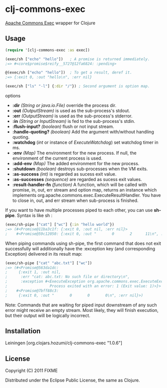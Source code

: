 # clj-commons-exec

[Apache Commons Exec](http://commons.apache.org/exec/) wrapper for Clojure

## Usage

```clojure
(require '[clj-commons-exec :as exec])

(exec/sh ["echo" "hello"])   ; A promise is returned immediately.
;=> #<core$promise$reify__5727@12fa6824: :pending>

@(exec/sh ["echo" "hello"])  ; To get a result, deref it.
;=> {:exit 0, :out "hello\n", :err nil}

(exec/sh ["ls" "-l"] {:dir "/"}) ; Second argument is option map.
```

options

* **:dir** *(String or java.io.File)* override the process dir.
* **:out** *(OutputStream)* is used as the sub-process's stdout.
* **:err** *(OutputStream)* is used as the sub-process's stderror.
* **:in** *(String or InputStream)* is fed to the sub-process's stdin.
* **:flush-input?** *(boolean)* flush or not input stream.
* **:handle-quoting?** *(boolean)* Add the argument with/without handling quoting.
* **:watchdog** (*int* or instance of *ExecuteWatchdog*) set watchdog timer in ms.
* **:env** *(Map)* The environment for the new process. If null, the environment of the current process is used.
* **:add-env** *(Map)* The added environment for the new process.
* **:shutdown** *(boolean)* destroys sub-processes when the VM exits.
* **:as-success** *(int)* is regarded as sucess exit value.
* **:as-successes** *(sequence)* are regarded as sucess exit values.
* **:result-handler-fn** *(function)* A function, which will be called with promise, in, out, err stream and option map, returns an instance which implements org.apache.commons.exec.ExecuteResultHandler. You have to close in, out, and err stream when sub-process is finished.

If you want to have multiple processes piped to each other, you can use **sh-pipe**. Syntax is like sh :
```clojure
(exec/sh-pipe ["cat"] ["wc"] {:in "hello world"})
;=> (#<Promise@11ba3c1f: {:exit 0, :out nil, :err nil}>
;    #<Promise@59c12050: {:exit 0, :out "       0       2      11\n", :err nil}>)
```

When piping commands using sh-pipe, the first command that does not exit successfully will additionally have the :exception key (and corresponding Exception) delivered in its result map:
```clojure
(exec/sh-pipe ["cat" "abc.txt"] ["wc"])
;=> (#<Promise@563da1dc:
;     {:exit 1, :out nil,
;      :err "cat: abc.txt: No such file or directory\n",
;      :exception #<ExecuteException org.apache.commons.exec.ExecuteException:
;                   Process exited with an error: 1 (Exit value: 1)>}>
;    #<Promise@7bff88c3:
;     {:exit 0, :out "       0       0       0\n", :err nil}>)
```
Note: Commands that are waiting for piped input downstream of any such error might receive an empty stream.  Most likely, they will finish execution, but their output will be logically incorrect.

## Installation
Leiningen [org.clojars.hozumi/clj-commons-exec "1.0.6"]

## License

Copyright (C) 2011 FIXME

Distributed under the Eclipse Public License, the same as Clojure.
